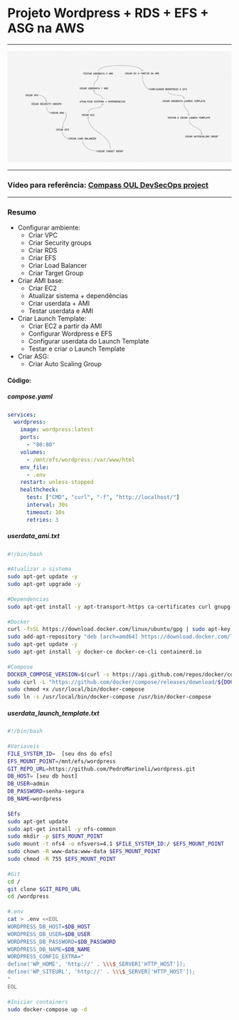 # Projeto Wordpress + RDS + EFS + ASG na AWS
---
![Passo a passo do projeto.](passoapasso)

---
### Vídeo para referência: [Compass OUL DevSecOps project](https://youtu.be/Z2CLUppdeBg)

---
### Resumo
- Configurar ambiente:
  - Criar VPC
  - Criar Security groups
  - Criar RDS
  - Criar EFS
  - Criar Load Balancer
  - Criar Target Group
- Criar AMI base:
  - Criar EC2
  - Atualizar sistema + dependências
  - Criar userdata + AMI
  - Testar userdata e AMI
- Criar Launch Template:
  - Criar EC2 a partir da AMI
  - Configurar Wordpress e EFS
  - Configurar userdata do Launch Template
  - Testar e criar o Launch Template
- Criar ASG:
  - Criar Auto Scaling Group
#### Código:

##### compose.yaml
```yaml
services:
  wordpress:
    image: wordpress:latest
    ports:
      - "80:80"
    volumes:
      - /mnt/efs/wordpress:/var/www/html
    env_file:
      - .env
    restart: unless-stopped
    healthcheck:
      test: ["CMD", "curl", "-f", "http://localhost/"]
      interval: 30s
      timeout: 10s
      retries: 3
```

##### userdata_ami.txt
```sh
#!/bin/bash

#Atualizar o sistema
sudo apt-get update -y
sudo apt-get upgrade -y

#Dependencias
sudo apt-get install -y apt-transport-https ca-certificates curl gnupg-agent software-properties-common git

#Docker
curl -fsSL https://download.docker.com/linux/ubuntu/gpg | sudo apt-key add -
sudo add-apt-repository "deb [arch=amd64] https://download.docker.com/linux/ubuntu $(lsb_release -cs) stable"
sudo apt-get update -y
sudo apt-get install -y docker-ce docker-ce-cli containerd.io

#Compose
DOCKER_COMPOSE_VERSION=$(curl -s https://api.github.com/repos/docker/compose/releases/latest | grep 'tag_name' | cut -d\" -f4)
sudo curl -L "https://github.com/docker/compose/releases/download/${DOCKER_COMPOSE_VERSION}/docker-compose-$(uname -s)-$(uname -m)" -o /usr/local/bin/docker-compose
sudo chmod +x /usr/local/bin/docker-compose
sudo ln -s /usr/local/bin/docker-compose /usr/bin/docker-compose
```

##### userdata_launch_template.txt
```sh
#!/bin/bash

#Variaveis
FILE_SYSTEM_ID=  [seu dns do efs]
EFS_MOUNT_POINT=/mnt/efs/wordpress
GIT_REPO_URL=https://github.com/PedroMarineli/wordpress.git
DB_HOST= [seu db host]
DB_USER=admin
DB_PASSWORD=senha-segura
DB_NAME=wordpress

$Efs
sudo apt-get update
sudo apt-get install -y nfs-common
sudo mkdir -p $EFS_MOUNT_POINT
sudo mount -t nfs4 -o nfsvers=4.1 $FILE_SYSTEM_ID:/ $EFS_MOUNT_POINT
sudo chown -R www-data:www-data $EFS_MOUNT_POINT
sudo chmod -R 755 $EFS_MOUNT_POINT

#Git
cd /
git clone $GIT_REPO_URL
cd /wordpress

#.env
cat > .env <<EOL
WORDPRESS_DB_HOST=$DB_HOST
WORDPRESS_DB_USER=$DB_USER
WORDPRESS_DB_PASSWORD=$DB_PASSWORD
WORDPRESS_DB_NAME=$DB_NAME
WORDPRESS_CONFIG_EXTRA="
define('WP_HOME', 'http://' . \\\$_SERVER['HTTP_HOST']);
define('WP_SITEURL', 'http://' . \\\$_SERVER['HTTP_HOST']);
"
EOL

#Iniciar containers
sudo docker-compose up -d
```
